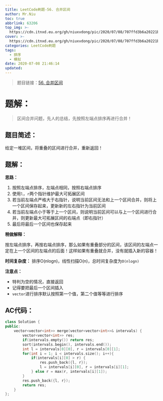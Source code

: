 ```yaml
---
title: LeetCode刷题-56. 合并区间
author: Mr.Niu
toc: true
abbrlink: 63206
top_img: >-
  https://cdn.itnxd.eu.org/gh/niuxvdong/pic/2020/07/08/707ffd3b6a20221bd3c49bac34a055ff.png
cover: >-
  https://cdn.itnxd.eu.org/gh/niuxvdong/pic/2020/07/08/707ffd3b6a20221bd3c49bac34a055ff.png
categories: LeetCode刷题
tags:
  - 排序
  - 模拟
date: 2020-07-08 21:46:14
updated:
---
```












> 题目链接：[56. 合并区间]( https://leetcode-cn.com/problems/merge-intervals/)



# 题解：



> 区间合并问题，先人的总结，先按照左端点排序再进行合并！



## 题目简述：



给定一堆区间，将重叠的区间进行合并，重新返回！

## 题解：

**思路：**

1. 按照左端点排序，左端点相同，按照右端点排序
2. 使用`l`，`r`两个指针维护最大可拓展区间
3. 若当前左端点严格大于右指针，说明当前区间无法和上一个区间合并，则将上一个区间保存起来，更新新的左右指针为当前区间
4. 若当前左端点小于等于上一个区间，则说明当前区间可以与上一个区间进行合并，则更新最大可拓展区间的右端点（即右指针）
5. 最后将最后一个区间也保存起来



**稍做解释：** 

按左端点排序，再按右端点排序，那么如果有重叠部分的区间，该区间的左端点一定在上一个区间的左端点的后面！这样如果有重叠就合并，没有就插入新的容器！



**时间复杂度：** 排序O(nlogn)，线性扫描O(n)，总时间复杂度为`O(nlogn)`



**注意点：**

- 特判为空的情况，直接返回
- 记得要把最后一个区间插入
- `vector`进行排序默认按照第一个值，第二个值等等进行排序

## AC代码：



```c++
class Solution {
public:
    vector<vector<int>> merge(vector<vector<int>>& intervals) {
        vector<vector<int>> res;
        if(intervals.empty()) return res;
        sort(intervals.begin(), intervals.end());
        int l = intervals[0][0], r = intervals[0][1];
        for(int i = 1; i < intervals.size(); i++){
            if(intervals[i][0] > r) {
                res.push_back({l, r});
                l = intervals[i][0], r = intervals[i][1];
            } else r = max(r, intervals[i][1]);
        }
        res.push_back({l, r});
        return res;
    }
};
```



